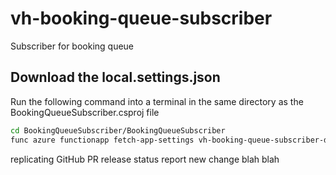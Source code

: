 # vh-booking-queue-subscriber

Subscriber for booking queue

## Download the local.settings.json

Run the following command into a terminal in the same directory as the BookingQueueSubscriber.csproj file

```bash
cd BookingQueueSubscriber/BookingQueueSubscriber
func azure functionapp fetch-app-settings vh-booking-queue-subscriber-dev
```
replicating GitHub PR release status report new change blah blah    